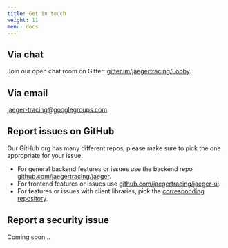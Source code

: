 ```yaml
---
title: Get in touch
weight: 11
menu: docs
---
```


## Via chat

Join our open chat room on Gitter: [gitter.im/jaegertracing/Lobby](https://gitter.im/jaegertracing/Lobby).

## Via email

[jaeger-tracing@googlegroups.com](https://groups.google.com/forum/#!forum/jaeger-tracing)

## Report issues on GitHub

Our GitHub org has many different repos, please make sure to pick the one appropriate for your issue.

* For general backend features or issues use the backend repo [github.com/jaegertracing/jaeger](https://github.com/jaegertracing/jaeger).
* For frontend features or issues use [github.com/jaegertracing/jaeger-ui](https://github.com/jaegertracing/jaeger-ui).
* For features or issues with client libraries, pick the [corresponding repository](http://localhost:1313/docs/client-libraries/#supported-libraries).

## Report a security issue

Coming soon...
